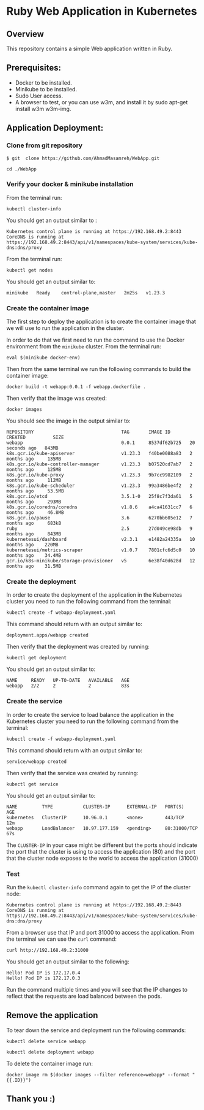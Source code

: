 # Ruby Web Application in Kubernetes

## Overview
This repository contains a simple Web application written in Ruby.

## Prerequisites:
- Docker to be installed.
- Minikube to be installed.
- Sudo User access.
- A browser to test, or you can use w3m, and install it by sudo apt-get install w3m w3m-img.


## Application Deployment:

### Clone from git repository
```
$ git  clone https://github.com/AhmadMasamreh/WebApp.git
```

```
cd ./WebApp
```


### Verify your docker & minikube installation

From the terminal run:

```
kubectl cluster-info
```

You should get an output similar to :
```
Kubernetes control plane is running at https://192.168.49.2:8443
CoreDNS is running at https://192.168.49.2:8443/api/v1/namespaces/kube-system/services/kube-dns:dns/proxy
```

From the terminal run:

```
kubectl get nodes
```

You should get an output similar to:

```
minikube   Ready    control-plane,master   2m25s   v1.23.3
```

### Create the container image
The first step to deploy the application is to create the container image that we will use to run the application in the cluster.

In order to do that we first need to run the command to use the Docker environment from the `minikube` cluster. From the terminal run:

```
eval $(minikube docker-env)
```

Then from the same terminal we run the following commands to build the container image:
```
docker build -t webapp:0.0.1 -f webapp.dockerfile .
```

Then verify that the image was created:
```
docker images
```

You should see the image in the output similar to:

```
REPOSITORY                                TAG       IMAGE ID       CREATED          SIZE
webapp                                    0.0.1     8537df62b725   20 seconds ago   843MB
k8s.gcr.io/kube-apiserver                 v1.23.3   f40be0088a83   2 months ago     135MB
k8s.gcr.io/kube-controller-manager        v1.23.3   b07520cd7ab7   2 months ago     125MB
k8s.gcr.io/kube-proxy                     v1.23.3   9b7cc9982109   2 months ago     112MB
k8s.gcr.io/kube-scheduler                 v1.23.3   99a3486be4f2   2 months ago     53.5MB
k8s.gcr.io/etcd                           3.5.1-0   25f8c7f3da61   5 months ago     293MB
k8s.gcr.io/coredns/coredns                v1.8.6    a4ca41631cc7   6 months ago     46.8MB
k8s.gcr.io/pause                          3.6       6270bb605e12   7 months ago     683kB
ruby                                      2.5       27d049ce98db   9 months ago     843MB
kubernetesui/dashboard                    v2.3.1    e1482a24335a   10 months ago    220MB
kubernetesui/metrics-scraper              v1.0.7    7801cfc6d5c0   10 months ago    34.4MB
gcr.io/k8s-minikube/storage-provisioner   v5        6e38f40d628d   12 months ago    31.5MB
```

### Create the deployment
In order to create the deployment of the application in the Kubernetes cluster you need to run the following command from the terminal:

```
kubectl create -f webapp-deployment.yaml
```

This command should return with an output similar to:
```
deployment.apps/webapp created
```

Then verify that the deployment was created by running:

```
kubectl get deployment
```

You should get an output similar to:

```
NAME     READY   UP-TO-DATE   AVAILABLE   AGE
webapp   2/2     2            2           83s
```

### Create the service

In order to create the service to load balance the application in the Kubernetes cluster you need to run the following command from the terminal:

```
kubectl create -f webapp-deployment.yaml
```

This command should return with an output similar to:

```
service/webapp created
```


Then verify that the service was created by running:

```
kubectl get service
```

You should get an output similar to:
```
NAME         TYPE           CLUSTER-IP      EXTERNAL-IP   PORT(S)        AGE
kubernetes   ClusterIP      10.96.0.1       <none>        443/TCP        12m
webapp       LoadBalancer   10.97.177.159   <pending>     80:31000/TCP   67s
```

The `CLUSTER-IP` in your case might be different but the ports should indicate the port that the cluster is using to access the application (80) and the port that the cluster node exposes to the world to access the application (31000)

### Test

Run the `kubectl cluster-info` command again to get the IP of the cluster node:

```
Kubernetes control plane is running at https://192.168.49.2:8443
CoreDNS is running at https://192.168.49.2:8443/api/v1/namespaces/kube-system/services/kube-dns:dns/proxy
```

From a browser use that IP and port 31000 to access the application. From the terminal we can use the `curl` command:

```
curl http://192.168.49.2:31000
```


You should get an output similar to the following:

```
Hello! Pod IP is 172.17.0.4
Hello! Pod IP is 172.17.0.3
```

Run the command multiple times and you will see that the IP changes to reflect that the requests are load balanced between the pods.

## Remove the application

To tear down the service and deployment run the following commands:

```
kubectl delete service webapp
```
```
kubectl delete deployment webapp
```

To delete the container image run:

```
docker image rm $(docker images --filter reference=webapp* --format "{{.ID}}")
```


## Thank you :)
